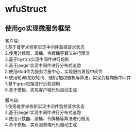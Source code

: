 # wfuStruct
使用go实现微服务框架
--------------  
客户端:  
1.基于普罗米修斯实现中间件监控请求状态  
2.使用计数器、漏桶、令牌桶等算法进行限流  
3.基于hystrix实现中间件进行熔断  
4.基于jaeger实现中间件进行分布式追踪  
5.使用etcd作为服务注册中心，实现服务发现中间件  
6.使用轮询/加权轮询、随机/加权随机等算法，实现负载均衡中间件  
7.基于grpc框架进行远程调用  
8.基于模板，实现客户端代码自动生成  
  
服务端:  
1.使用普罗米修斯实现中间件监控请求状态  
2.基于jaeger实现中间件进行分布式追踪  
3.使用计数器、漏桶、令牌桶等算法进行限流  
4.基于模板，实现服务端代码自动生成  
